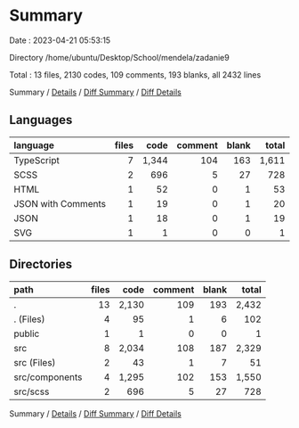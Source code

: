 # Summary

Date : 2023-04-21 05:53:15

Directory /home/ubuntu/Desktop/School/mendela/zadanie9

Total : 13 files,  2130 codes, 109 comments, 193 blanks, all 2432 lines

Summary / [Details](details.md) / [Diff Summary](diff.md) / [Diff Details](diff-details.md)

## Languages
| language | files | code | comment | blank | total |
| :--- | ---: | ---: | ---: | ---: | ---: |
| TypeScript | 7 | 1,344 | 104 | 163 | 1,611 |
| SCSS | 2 | 696 | 5 | 27 | 728 |
| HTML | 1 | 52 | 0 | 1 | 53 |
| JSON with Comments | 1 | 19 | 0 | 1 | 20 |
| JSON | 1 | 18 | 0 | 1 | 19 |
| SVG | 1 | 1 | 0 | 0 | 1 |

## Directories
| path | files | code | comment | blank | total |
| :--- | ---: | ---: | ---: | ---: | ---: |
| . | 13 | 2,130 | 109 | 193 | 2,432 |
| . (Files) | 4 | 95 | 1 | 6 | 102 |
| public | 1 | 1 | 0 | 0 | 1 |
| src | 8 | 2,034 | 108 | 187 | 2,329 |
| src (Files) | 2 | 43 | 1 | 7 | 51 |
| src/components | 4 | 1,295 | 102 | 153 | 1,550 |
| src/scss | 2 | 696 | 5 | 27 | 728 |

Summary / [Details](details.md) / [Diff Summary](diff.md) / [Diff Details](diff-details.md)